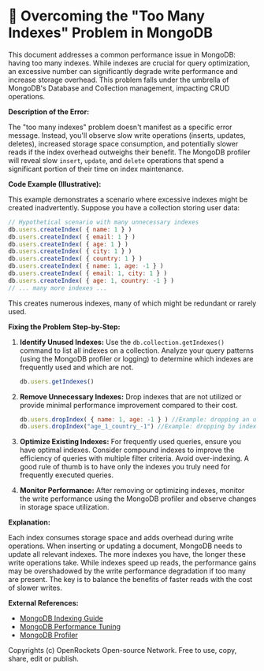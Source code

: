 # 🐞 Overcoming the "Too Many Indexes" Problem in MongoDB


This document addresses a common performance issue in MongoDB: having too many indexes. While indexes are crucial for query optimization, an excessive number can significantly degrade write performance and increase storage overhead.  This problem falls under the umbrella of MongoDB's Database and Collection management, impacting CRUD operations.

**Description of the Error:**

The "too many indexes" problem doesn't manifest as a specific error message. Instead, you'll observe slow write operations (inserts, updates, deletes), increased storage space consumption, and potentially slower reads if the index overhead outweighs their benefit.  The MongoDB profiler will reveal slow `insert`, `update`, and `delete` operations that spend a significant portion of their time on index maintenance.


**Code Example (Illustrative):**

This example demonstrates a scenario where excessive indexes might be created inadvertently.  Suppose you have a collection storing user data:

```javascript
// Hypothetical scenario with many unnecessary indexes
db.users.createIndex( { name: 1 } )
db.users.createIndex( { email: 1 } )
db.users.createIndex( { age: 1 } )
db.users.createIndex( { city: 1 } )
db.users.createIndex( { country: 1 } )
db.users.createIndex( { name: 1, age: -1 } )
db.users.createIndex( { email: 1, city: 1 } )
db.users.createIndex( { age: 1, country: -1 } )
// ... many more indexes ...
```

This creates numerous indexes, many of which might be redundant or rarely used.

**Fixing the Problem Step-by-Step:**

1. **Identify Unused Indexes:** Use the `db.collection.getIndexes()` command to list all indexes on a collection. Analyze your query patterns (using the MongoDB profiler or logging) to determine which indexes are frequently used and which are not.

   ```javascript
   db.users.getIndexes()
   ```

2. **Remove Unnecessary Indexes:** Drop indexes that are not utilized or provide minimal performance improvement compared to their cost.

   ```javascript
   db.users.dropIndex( { name: 1, age: -1 } ) //Example: dropping an unused compound index
   db.users.dropIndex("age_1_country_-1") //Example: dropping by index name
   ```


3. **Optimize Existing Indexes:** For frequently used queries, ensure you have optimal indexes. Consider compound indexes to improve the efficiency of queries with multiple filter criteria.  Avoid over-indexing. A good rule of thumb is to have only the indexes you truly need for frequently executed queries.

4. **Monitor Performance:** After removing or optimizing indexes, monitor the write performance using the MongoDB profiler and observe changes in storage space utilization.


**Explanation:**

Each index consumes storage space and adds overhead during write operations.  When inserting or updating a document, MongoDB needs to update all relevant indexes. The more indexes you have, the longer these write operations take.  While indexes speed up reads, the performance gains may be overshadowed by the write performance degradation if too many are present.  The key is to balance the benefits of faster reads with the cost of slower writes.


**External References:**

* [MongoDB Indexing Guide](https://www.mongodb.com/docs/manual/indexes/)
* [MongoDB Performance Tuning](https://www.mongodb.com/docs/manual/tutorial/optimize-for-performance/)
* [MongoDB Profiler](https://www.mongodb.com/docs/manual/reference/method/db.adminCommand.profile/)


Copyrights (c) OpenRockets Open-source Network. Free to use, copy, share, edit or publish.

